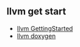 ## llvm get start
- [llvm GettingStarted](llvm.org/docs/GettingStarted.html)
- [llvm doxygen](http://llvm.org/doxygen)
